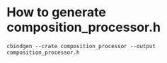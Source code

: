 # How to generate composition_processor.h

```
cbindgen --crate composition_processor --output composition_processor.h
```

